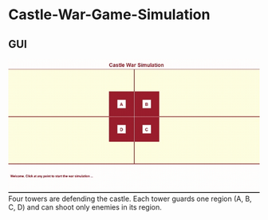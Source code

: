 # Castle-War-Game-Simulation
## GUI
![](https://github.com/AlyNasr/Castle-War-Game-Simulation/blob/main/simulation.gif)
Four towers are defending the castle. Each tower guards one region (A, B, C, D) and can shoot only enemies in its region.
